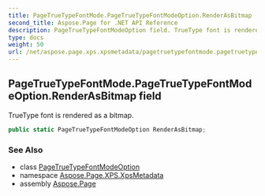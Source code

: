 ```yaml
---
title: PageTrueTypeFontMode.PageTrueTypeFontModeOption.RenderAsBitmap
second_title: Aspose.Page for .NET API Reference
description: PageTrueTypeFontModeOption field. TrueType font is rendered as a bitmap
type: docs
weight: 50
url: /net/aspose.page.xps.xpsmetadata/pagetruetypefontmode.pagetruetypefontmodeoption/renderasbitmap/
---
```

## PageTrueTypeFontMode.PageTrueTypeFontModeOption.RenderAsBitmap field

TrueType font is rendered as a bitmap.

```csharp
public static PageTrueTypeFontModeOption RenderAsBitmap;
```

### See Also

* class [PageTrueTypeFontModeOption](../)
* namespace [Aspose.Page.XPS.XpsMetadata](../../pagetruetypefontmode.pagetruetypefontmodeoption/)
* assembly [Aspose.Page](../../../)


